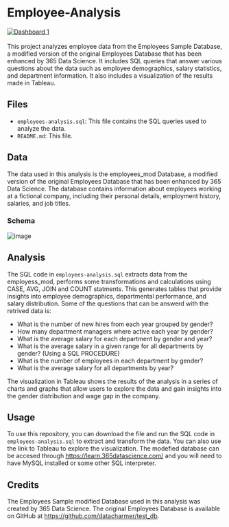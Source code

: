 # Employee-Analysis
<div class='tableauPlaceholder' id='viz1680351481981' style='position: relative'><noscript><a href='#'><img alt='Dashboard 1 ' src='https:&#47;&#47;public.tableau.com&#47;static&#47;images&#47;SQ&#47;SQL_Tableau_16774508929360&#47;Dashboard1&#47;1_rss.png' style='border: none' /></a></noscript><object class='tableauViz'  style='display:none;'><param name='host_url' value='https%3A%2F%2Fpublic.tableau.com%2F' /> <param name='embed_code_version' value='3' /> <param name='site_root' value='' /><param name='name' value='SQL_Tableau_16774508929360&#47;Dashboard1' /><param name='tabs' value='no' /><param name='toolbar' value='yes' /><param name='static_image' value='https:&#47;&#47;public.tableau.com&#47;static&#47;images&#47;SQ&#47;SQL_Tableau_16774508929360&#47;Dashboard1&#47;1.png' /> <param name='animate_transition' value='yes' /><param name='display_static_image' value='yes' /><param name='display_spinner' value='yes' /><param name='display_overlay' value='yes' /><param name='display_count' value='yes' /><param name='language' value='en-US' /></object></div>                
<br>
This project analyzes employee data from the Employees Sample Database, a modified version of the original Employees Database that has been enhanced by 365 Data Science. It includes SQL queries that answer various questions about the data such as employee demographics, salary statistics, and department information. It also includes a visualization of the results made in Tableau.

## Files
- `employees-analysis.sql`: This file contains the SQL queries used to analyze the data.
- `README.md`: This file.

## Data
The data used in this analysis is the employees_mod Database, a modified version of the original Employees Database that has been enhanced by 365 Data Science. The database contains information about employees working at a fictional company, including their personal details, employment history, salaries, and job titles.
### Schema
![image](https://user-images.githubusercontent.com/97634880/229288132-98371be7-3d30-4cb0-baf6-c7a670dbaf00.png)

## Analysis
The SQL code in `employees-analysis.sql` extracts data from the employess_mod, performs some transformations and calculations using CASE, AVG, JOIN and COUNT statments. This generates tables that provide insights into employee demographics, departmental performance, and salary distribution. Some of the questions that can be answerd with the retrived data is:
- What is the number of new hires from each year grouped by gender?
- How many department managers where active each year by gender?
- What is the average salary for each department by gender and year?
- What is the average salary in a given range for all departments by gender? (Using a SQL PROCEDURE)
- What is the number of employees in each department by gender?
- What is the average salary for all departments by year?

The visualization in Tableau shows the results of the analysis in a series of charts and graphs that allow users to explore the data and gain insights into the gender distribution and wage gap in the company.

## Usage
To use this repository, you can download the file and run the SQL code in `employees-analysis.sql` to extract and transform the data. You can also use the link to Tableau to explore the visualization. The modefied database can be accesed through https://learn.365datascience.com/ and you will need to have MySQL installed or some other SQL interpreter. 

## Credits
The Employees Sample modified Database used in this analysis was created by 365 Data Science. The original Employees Database is available on GitHub at https://github.com/datacharmer/test_db.

